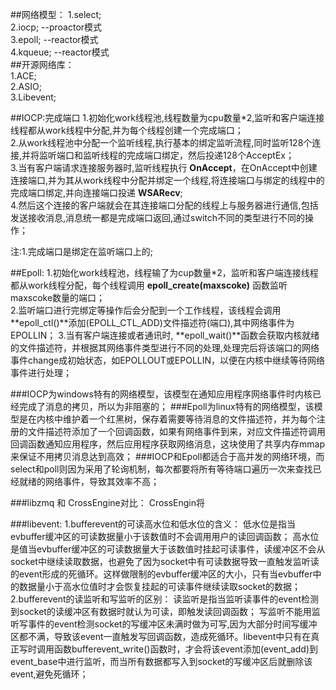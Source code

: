 ##网络模型：
  1.select;  
  2.iocp;    --proactor模式  
  3.epoll;   --reactor模式  
  4.kqueue;  --reactor模式   
##开源网络库：  
  1.ACE;  
  2.ASIO;  
  3.Libevent;  

##IOCP:完成端口
1.初始化work线程池,线程数量为cpu数量*2,监听和客户端连接线程都从work线程中分配,并为每个线程创建一个完成端口；  
2.从work线程池中分配一个监听线程,执行基本的绑定监听流程,同时监听128个连接,并将监听端口和监听线程的完成端口绑定，然后投递128个AcceptEx；  
3.当有客户端请求连接服务器时,监听线程执行 **OnAccept**，在OnAccept中创建连接端口,并为其从work线程中分配并绑定一个线程,将连接端口与绑定的线程中的完成端口绑定,并向连接端口投递 **WSARecv**;  
4.然后这个连接的客户端就会在其连接端口分配的线程上与服务器进行通信,包括发送接收消息,消息统一都是完成端口返回,通过switch不同的类型进行不同的操作；  

注:1.完成端口是绑定在监听端口上的;  

##Epoll:
1.初始化work线程池，线程输了为cup数量*2，监听和客户端连接线程都从work线程分配，每个线程调用 **epoll_create(maxscoke)**  函数监听maxscoke数量的端口；  
2.监听端口进行完绑定等操作后会分配到一个工作线程，该线程会调用**epoll_ctl()**添加(EPOLL_CTL_ADD)文件描述符(端口),其中网络事件为EPOLLIN；
3.当有客户端连接或者通讯时, **epoll_wait()**函数会获取内核就绪的文件描述符，并根据其网络事件类型进行不同的处理,处理完后将该端口的网络事件change成初始状态，如EPOLLOUT或EPOLLIN，以便在内核中继续等待网络事件进行处理；

###IOCP为windows特有的网络模型，该模型在通知应用程序网络事件时内核已经完成了消息的拷贝，所以为非阻塞的；
###Epoll为linux特有的网络模型，该模型是在内核中维护着一个红黑树，保存着需要等待消息的文件描述符，并为每个注册的文件描述符添加了一个回调函数，如果有网络事件到来，对应文件描述符调用回调函数通知应用程序，然后应用程序获取网络消息，这块使用了共享内存mmap来保证不用拷贝消息达到高效；
###IOCP和Epoll都适合于高并发的网络环境，而select和poll则因为采用了轮询机制，每次都要将所有等待端口遍历一次来查找已经就绪的网络事件，导致其效率不高；


###libzmq 和 CrossEngine对比：
   CrossEngin将

   
###libevent:
   1.bufferevent的可读高水位和低水位的含义：
     低水位是指当evbuffer缓冲区的可读数据量小于该数值时不会调用用户的读回调函数；
	 高水位是值当evbuffer缓冲区的可读数据量大于该数值时挂起可读事件，读缓冲区不会从socket中继续读取数据，也避免了因为socket中有可读数据导致一直触发监听读的event形成的死循环。这样做限制的evbuffer缓冲区的大小，只有当evbuffer中的数据量小于高水位值时才会恢复挂起的可读事件继续读取socket的数据；
   2.bufferevent的读监听和写监听的区别：
     读监听是指当监听读事件的event检测到socket的读缓冲区有数据时就认为可读，即触发读回调函数；
	 写监听不能用监听写事件的event检测socket的写缓冲区未满时做为可写,因为大部分时间写缓冲区都不满，导致该event一直触发写回调函数，造成死循环。libevent中只有在真正写时调用函数bufferevent_write()函数时，才会将该event添加(event_add)到event_base中进行监听，而当所有数据都写入到socket的写缓冲区后就删除该event,避免死循环；